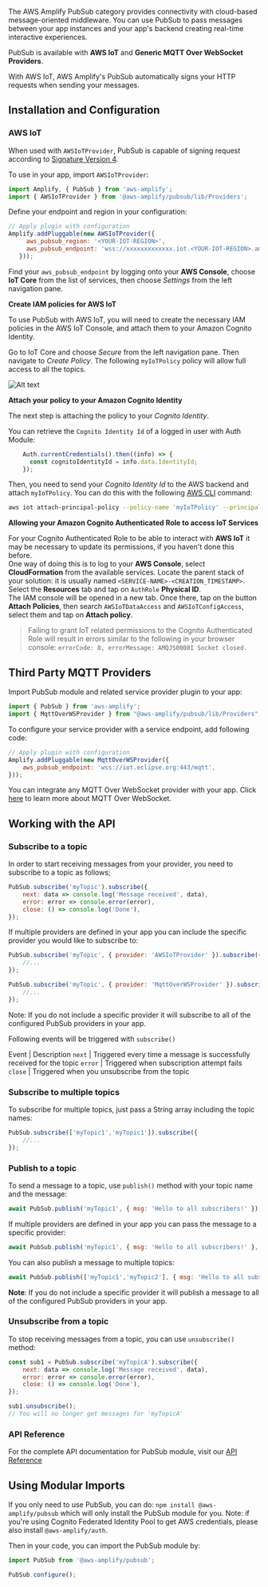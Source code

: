 The AWS Amplify PubSub category provides connectivity with cloud-based message-oriented middleware. You can use PubSub to pass messages between your app instances and your app's backend creating real-time interactive experiences.

PubSub is available with **AWS IoT** and **Generic MQTT Over WebSocket Providers**. 

With AWS IoT, AWS Amplify's PubSub automatically signs your HTTP requests when sending your messages.

## Installation and Configuration

### AWS IoT

When used with `AWSIoTProvider`, PubSub is capable of signing request according to [Signature Version 4](https://docs.aws.amazon.com/general/latest/gr/signature-version-4.html). 

To use in your app, import `AWSIoTProvider`:

```javascript
import Amplify, { PubSub } from 'aws-amplify';
import { AWSIoTProvider } from '@aws-amplify/pubsub/lib/Providers';
```

Define your endpoint and region in your configuration:

```javascript
// Apply plugin with configuration
Amplify.addPluggable(new AWSIoTProvider({
     aws_pubsub_region: '<YOUR-IOT-REGION>',
     aws_pubsub_endpoint: 'wss://xxxxxxxxxxxxx.iot.<YOUR-IOT-REGION>.amazonaws.com/mqtt',
   }));
```

Find your `aws_pubsub_endpoint` by logging onto your **AWS Console**, choose **IoT Core** from the list of services, then choose *Settings* from the left navigation pane.

**Create IAM policies for AWS IoT**

To use PubSub with AWS IoT, you will need to create the necessary IAM policies in the AWS IoT Console, and attach them to your Amazon Cognito Identity. 

Go to IoT Core and choose *Secure* from the left navigation pane. Then navigate to *Create Policy*. The following `myIoTPolicy` policy will allow full access to all the topics.

![Alt text](/images/create-iot-policy.png)


**Attach your policy to your Amazon Cognito Identity**

The next step is attaching the policy to your *Cognito Identity*. 

You can retrieve the `Cognito Identity Id` of a logged in user with Auth Module:
```javascript
    Auth.currentCredentials().then((info) => {
      const cognitoIdentityId = info.data.IdentityId;
    });
```

Then, you need to send your *Cognito Identity Id* to the AWS backend and attach `myIoTPolicy`. You can do this with the following [AWS CLI](https://aws.amazon.com/cli/) command:

```bash
aws iot attach-principal-policy --policy-name 'myIoTPolicy' --principal '<YOUR_COGNITO_IDENTITY_ID>'
```

**Allowing your Amazon Cognito Authenticated Role to access IoT Services**

For your Cognito Authenticated Role to be able to interact with **AWS IoT** it may be necessary to update its permissions, if you haven't done this before.  
One way of doing this is to log to your **AWS Console**, select **CloudFormation** from the available services. Locate the parent stack of your solution: it is usually named `<SERVICE-NAME>-<CREATION_TIMESTAMP>`.  
Select the **Resources** tab and tap on `AuthRole` **Physical ID**.  
The IAM console will be opened in a new tab. Once there, tap on the button **Attach Policies**, then search `AWSIoTDataAccess` and `AWSIoTConfigAccess`, select them and tap on **Attach policy**.  
  
> Failing to grant IoT related permissions to the Cognito Authenticated Role will result in errors similar to the following in your browser console: `errorCode: 8, errorMessage: AMQJS0008I Socket closed.`

## Third Party MQTT Providers

Import PubSub module and related service provider plugin to your app:

```javascript
import { PubSub } from 'aws-amplify';
import { MqttOverWSProvider } from "@aws-amplify/pubsub/lib/Providers";
```

To configure your service provider with a service endpoint, add following code:
```javascript
// Apply plugin with configuration
Amplify.addPluggable(new MqttOverWSProvider({
    aws_pubsub_endpoint: 'wss://iot.eclipse.org:443/mqtt',
}));
```

You can integrate any MQTT Over WebSocket provider with your app. Click [here](https://docs.aws.amazon.com/iot/latest/developerguide/protocols.html#mqtt-ws) to learn more about MQTT Over WebSocket.

## Working with the API

### Subscribe to a topic

In order to start receiving messages from your provider, you need to subscribe to a topic as follows;
```javascript
PubSub.subscribe('myTopic').subscribe({
    next: data => console.log('Message received', data),
    error: error => console.error(error),
    close: () => console.log('Done'),
});
```

If multiple providers are defined in your app you can include the specific provider you would like to subscribe to:
```javascript
PubSub.subscribe('myTopic', { provider: 'AWSIoTProvider' }).subscribe({
    //...
});

PubSub.subscribe('myTopic', { provider: 'MqttOverWSProvider' }).subscribe({
    //...
});
```

<amplify-callout>
Note: If you do not include a specific provider it will subscribe to all of the configured PubSub providers in your app.
</amplify-callout>

Following events will be triggered with `subscribe()`

Event | Description 
`next` | Triggered every time a message is successfully received for the topic
`error` | Triggered when subscription attempt fails 
`close` | Triggered when you unsubscribe from the topic

### Subscribe to multiple topics

To subscribe for multiple topics, just pass a String array including the topic names:
```javascript
PubSub.subscribe(['myTopic1','myTopic1']).subscribe({
    //...
});
```

### Publish to a topic

To send a message to a topic, use `publish()` method with your topic name and the message:
```javascript
await PubSub.publish('myTopic1', { msg: 'Hello to all subscribers!' });
```

If multiple providers are defined in your app you can pass the message to a specific provider:
```javascript
await PubSub.publish('myTopic1', { msg: 'Hello to all subscribers!' }, { provider: 'AWSIoTProvider' });
```

You can also publish a message to multiple topics:
```javascript
await PubSub.publish(['myTopic1','myTopic2'], { msg: 'Hello to all subscribers!' });
```

**Note**: If you do not include a specific provider it will publish a message to all of the configured PubSub providers in your app.

### Unsubscribe from a topic

To stop receiving messages from a topic, you can use `unsubscribe()` method:
```javascript
const sub1 = PubSub.subscribe('myTopicA').subscribe({
    next: data => console.log('Message received', data),
    error: error => console.error(error),
    close: () => console.log('Done'),
});

sub1.unsubscribe();
// You will no longer get messages for 'myTopicA'
```

### API Reference

For the complete API documentation for PubSub module, visit our [API Reference](https://aws-amplify.github.io/amplify-js/api/classes/pubsub.html)

## Using Modular Imports

If you only need to use PubSub, you can do: `npm install @aws-amplify/pubsub` which will only install the PubSub module for you.
Note: if you're using Cognito Federated Identity Pool to get AWS credentials, please also install `@aws-amplify/auth`.

Then in your code, you can import the PubSub module by:
```javascript
import PubSub from '@aws-amplify/pubsub';

PubSub.configure();

```